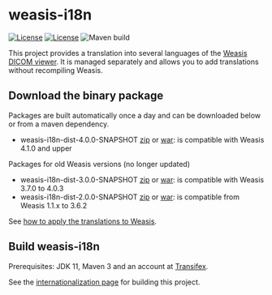 # weasis-i18n #

[![License](https://img.shields.io/badge/License-EPL%202.0-blue.svg)](https://opensource.org/licenses/EPL-2.0) [![License](https://img.shields.io/badge/License-Apache%202.0-blue.svg)](https://opensource.org/licenses/Apache-2.0) ![Maven build](https://github.com/nroduit/weasis-i18n/workflows/Build/badge.svg?branch=master)

This project provides a translation into several languages of
the [Weasis DICOM viewer](https://github.com/nroduit/Weasis). It is managed separately and allows
you to add translations without recompiling Weasis.

## Download the binary package ##

Packages are built automatically once a day and can be downloaded below or from a maven dependency.
* weasis-i18n-dist-4.0.0-SNAPSHOT [zip](https://github.com/nroduit/mvn-repo/raw/master/org/weasis/weasis-i18n-dist/4.0.0-SNAPSHOT/weasis-i18n-dist-4.0.0-SNAPSHOT.zip) or [war](https://github.com/nroduit/mvn-repo/raw/master/org/weasis/weasis-i18n-dist/4.0.0-SNAPSHOT/weasis-i18n.war): is compatible with Weasis 4.1.0 and upper

Packages for old Weasis versions (no longer updated)
* weasis-i18n-dist-3.0.0-SNAPSHOT [zip](https://github.com/nroduit/mvn-repo/raw/master/org/weasis/weasis-i18n-dist/3.0.0-SNAPSHOT/weasis-i18n-dist-3.0.0-SNAPSHOT.zip) or [war](https://github.com/nroduit/mvn-repo/raw/master/org/weasis/weasis-i18n-dist/3.0.0-SNAPSHOT/weasis-i18n.war): is compatible with Weasis 3.7.0 to 4.0.3
* weasis-i18n-dist-2.0.0-SNAPSHOT [zip](https://github.com/nroduit/mvn-repo/raw/master/org/weasis/weasis-i18n-dist/2.0.0-SNAPSHOT/weasis-i18n-dist-2.0.0-SNAPSHOT.zip) or [war](https://github.com/nroduit/mvn-repo/raw/master/org/weasis/weasis-i18n-dist/2.0.0-SNAPSHOT/weasis-i18n.war): is compatible from Weasis 1.1.x to 3.6.2

See [how to apply the translations to Weasis](https://nroduit.github.io/en/getting-started/translating/#apply-the-translations).

## Build weasis-i18n ##

Prerequisites: JDK 11, Maven 3 and an account at [Transifex](https://www.transifex.com/signin).

See the [internationalization page](https://nroduit.github.io/en/getting-started/translating/) for
building this project.
